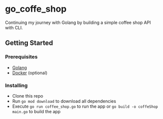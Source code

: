 # go_coffe_shop

Continuing my journey with Golang by building a simple coffee shop API with CLI.

## Getting Started

### Prerequisites

- [Golang](https://golang.org/doc/install)
- [Docker](https://docs.docker.com/install/) (optional)

### Installing

- Clone this repo
- Run `go mod download` to download all dependencies
- Execute `go run coffee_shop.go` to run the app or `go build -o coffeShop main.go` to build the app
